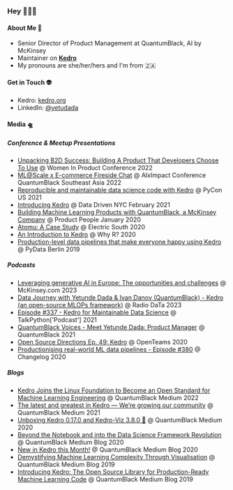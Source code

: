 ### Hey 👩🏾‍🚀

#### About Me 🚀

- Senior Director of Product Management at QuantumBlack, AI by McKinsey
- Maintainer on [**Kedro**](https://kedro.org/)
- My pronouns are she/her/hers and I'm from 🇿🇦

#### Get in Touch 👽
- Kedro: [kedro.org](https://kedro.org/)
- LinkedIn: [@yetudada](https://www.linkedin.com/in/yetudada/)

#### Media 🛸
##### Conference & Meetup Presentations
  - [Unpacking B2D Success: Building A Product That Developers Choose To Use](https://www.youtube.com/watch?v=oiCHf2X1GyY) @ Women In Product Conference 2022
  - [ML@Scale x E-commerce Fireside Chat](https://youtu.be/u__S3m9uaGI) @ AIxImpact Conference QuantumBlack Southeast Asia 2022
  - [Reproducible and maintainable data science code with Kedro](https://youtu.be/JLTYNPoK7nw) @ PyCon US 2021
  - [Introducing Kedro](https://youtu.be/x1Z5YHFn71E) @ Data Driven NYC February 2021
  - [Building Machine Learning Products with QuantumBlack, a McKinsey Company](https://youtu.be/1QtDj-9fUu0) @ Product People January 2020
  - [Atomu: A Case Study](https://youtu.be/FwsaPd95UwU) @ Electric South 2020
  - [An Introduction to Kedro](https://www.youtube.com/watch?v=BksxHxc1WtU&ab_channel=WhyR%3FFoundation) @ Why R? 2020
  - [Production-level data pipelines that make everyone happy using Kedro](https://youtu.be/OFObles2CJs) @ PyData Berlin 2019
  
##### Podcasts
  - [Leveraging generative AI in Europe: The opportunities and challenges](https://www.mckinsey.com/Videos/video?vid=6338398301112&plyrid=IzQolWCsY) @ McKinsey.com 2023
  - [Data Journey with Yetunde Dada & Ivan Danov (QuantumBlack) - Kedro (an open-source MLOPs framework)](https://urldefense.com/v3/__https://open.spotify.com/episode/2fVKWEI5JG64cGesvjBcxy?si=0d71cb6abeec4cac__;!!EIXh2HjOrYMV!acIdIZnFl4-1GoG8JWUOY3Hsspy-G7BZqKE2ZmooyBbKhnZd8tKeidCft8LQp8R-YS0pyrrxYPX-8hNq_yN_vkk$) @ Radio DaTa 2023
  - [Episode #337 - Kedro for Maintainable Data Science](https://talkpython.fm/episodes/show/337/kedro-for-maintainable-data-science) @ TalkPython['Podcast'] 2021
  - [QuantumBlack Voices - Meet Yetunde Dada: Product Manage‪r‬](https://podcasts.apple.com/us/podcast/quantumblack-voices/id1554555998?at=11lo6V) @ QuantumBlack 2021
  - [Open Source Directions Ep. 49: Kedro](https://www.youtube.com/watch?v=USiedaclFzk&ab_channel=OpenTeams) @ OpenTeams 2020
  - [Productionising real-world ML data pipelines - Episode #380](https://changelog.com/podcast/380) @ Changelog 2020
  
##### Blogs
  - [Kedro Joins the Linux Foundation to Become an Open Standard for Machine Learning Engineering](https://medium.com/quantumblack/kedro-joins-the-linux-foundation-to-become-an-open-standard-for-machine-learning-engineering-b0061152ff73) @ QuantumBlack Medium 2022
  - [The latest and greatest in Kedro — We’re growing our community](https://medium.com/quantumblack/the-latest-and-greatest-in-kedro-were-growing-our-community-c868825b0cb4) @ QuantumBlack Medium 2021
  - [Unboxing Kedro 0.17.0 and Kedro-Viz 3.8.0 🎁](https://medium.com/quantumblack/unboxing-kedro-0-17-0-and-kedro-viz-3-8-0-dfdbdb024289) @ QuantumBlack Medium 2020
  - [Beyond the Notebook and into the Data Science Framework Revolution](https://medium.com/quantumblack/beyond-the-notebook-and-into-the-data-science-framework-revolution-a7fd364ab9c4) @ QuantumBlack Medium Blog 2020
  - [New in Kedro this Month!](https://medium.com/quantumblack/new-in-kedro-this-month-991a1fb50cb4) @ QuantumBlack Medium Blog 2020
  - [Demystifying Machine Learning Complexity Through Visualisation](https://medium.com/quantumblack/demystifying-machine-learning-complexity-through-visualisation-11a9d73db3c5) @ QuantumBlack Medium Blog 2019
  - [Introducing Kedro: The Open Source Library for Production-Ready Machine Learning Code](https://medium.com/quantumblack/introducing-kedro-the-open-source-library-for-production-ready-machine-learning-code-d1c6d26ce2cf) @ QuantumBlack Medium Blog 2019
